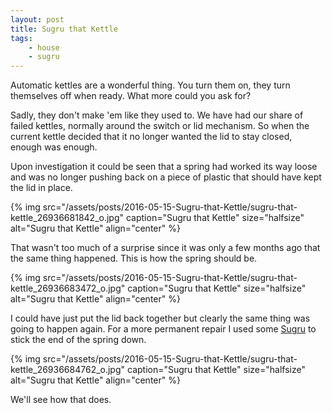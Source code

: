 ```yaml
---
layout: post
title: Sugru that Kettle
tags:
    - house
    - sugru
---
```


Automatic kettles are a wonderful thing. You turn them on, they turn themselves off when ready. What more could you ask for?

Sadly, they don't make 'em like they used to. We have had our share of failed kettles, normally around the switch or lid mechanism. So when the current kettle decided that it no longer wanted the lid to stay closed, enough was enough.

Upon investigation it could be seen that a spring had worked its way loose and was no longer pushing back on a piece of plastic that should have kept the lid in place.

{% img src="/assets/posts/2016-05-15-Sugru-that-Kettle/sugru-that-kettle_26936681842_o.jpg" caption="Sugru that Kettle" size="halfsize" alt="Sugru that Kettle" align="center" %}

That wasn't too much of a surprise since it was only a few months ago that the same thing happened. This is how the spring should be.

{% img src="/assets/posts/2016-05-15-Sugru-that-Kettle/sugru-that-kettle_26936683472_o.jpg" caption="Sugru that Kettle" size="halfsize" alt="Sugru that Kettle" align="center" %}

I could have just put the lid back together but clearly the same thing was going to happen again. For a more permanent repair I used some [Sugru](https://sugru.com/about/) to stick the end of the spring down.

{% img src="/assets/posts/2016-05-15-Sugru-that-Kettle/sugru-that-kettle_26936684762_o.jpg" caption="Sugru that Kettle" size="halfsize" alt="Sugru that Kettle" align="center" %}

We'll see how that does.

 